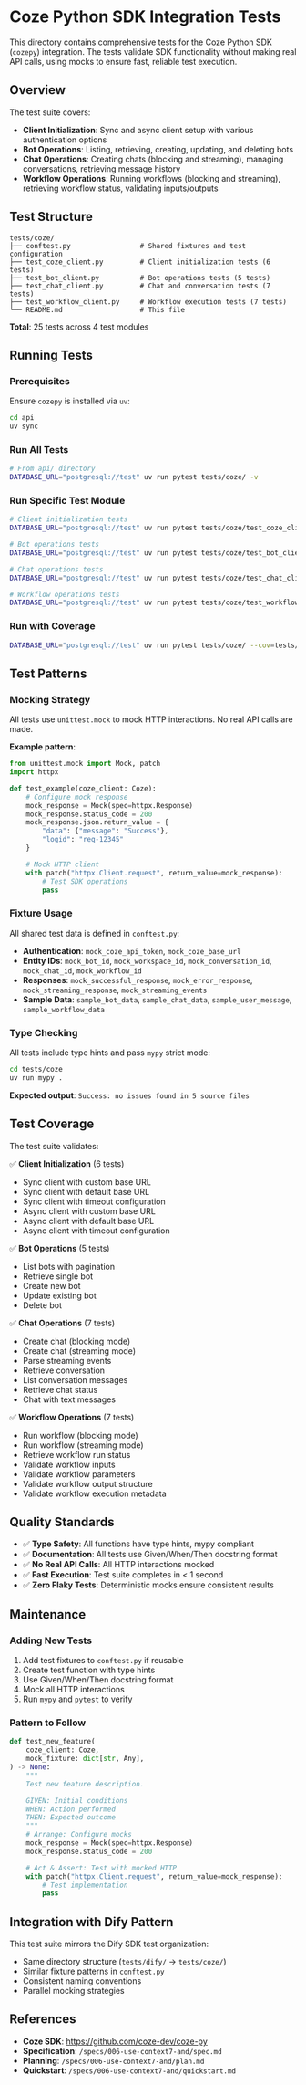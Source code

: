 # Coze Python SDK Integration Tests

This directory contains comprehensive tests for the Coze Python SDK (`cozepy`) integration. The tests validate SDK functionality without making real API calls, using mocks to ensure fast, reliable test execution.

## Overview

The test suite covers:
- **Client Initialization**: Sync and async client setup with various authentication options
- **Bot Operations**: Listing, retrieving, creating, updating, and deleting bots
- **Chat Operations**: Creating chats (blocking and streaming), managing conversations, retrieving message history
- **Workflow Operations**: Running workflows (blocking and streaming), retrieving workflow status, validating inputs/outputs

## Test Structure

```
tests/coze/
├── conftest.py                 # Shared fixtures and test configuration
├── test_coze_client.py         # Client initialization tests (6 tests)
├── test_bot_client.py          # Bot operations tests (5 tests)
├── test_chat_client.py         # Chat and conversation tests (7 tests)
├── test_workflow_client.py     # Workflow execution tests (7 tests)
└── README.md                   # This file
```

**Total**: 25 tests across 4 test modules

## Running Tests

### Prerequisites

Ensure `cozepy` is installed via `uv`:

```bash
cd api
uv sync
```

### Run All Tests

```bash
# From api/ directory
DATABASE_URL="postgresql://test" uv run pytest tests/coze/ -v
```

### Run Specific Test Module

```bash
# Client initialization tests
DATABASE_URL="postgresql://test" uv run pytest tests/coze/test_coze_client.py -v

# Bot operations tests
DATABASE_URL="postgresql://test" uv run pytest tests/coze/test_bot_client.py -v

# Chat operations tests
DATABASE_URL="postgresql://test" uv run pytest tests/coze/test_chat_client.py -v

# Workflow operations tests
DATABASE_URL="postgresql://test" uv run pytest tests/coze/test_workflow_client.py -v
```

### Run with Coverage

```bash
DATABASE_URL="postgresql://test" uv run pytest tests/coze/ --cov=tests/coze --cov-report=term-missing
```

## Test Patterns

### Mocking Strategy

All tests use `unittest.mock` to mock HTTP interactions. No real API calls are made.

**Example pattern**:

```python
from unittest.mock import Mock, patch
import httpx

def test_example(coze_client: Coze):
    # Configure mock response
    mock_response = Mock(spec=httpx.Response)
    mock_response.status_code = 200
    mock_response.json.return_value = {
        "data": {"message": "Success"},
        "logid": "req-12345"
    }

    # Mock HTTP client
    with patch("httpx.Client.request", return_value=mock_response):
        # Test SDK operations
        pass
```

### Fixture Usage

All shared test data is defined in `conftest.py`:

- **Authentication**: `mock_coze_api_token`, `mock_coze_base_url`
- **Entity IDs**: `mock_bot_id`, `mock_workspace_id`, `mock_conversation_id`, `mock_chat_id`, `mock_workflow_id`
- **Responses**: `mock_successful_response`, `mock_error_response`, `mock_streaming_response`, `mock_streaming_events`
- **Sample Data**: `sample_bot_data`, `sample_chat_data`, `sample_user_message`, `sample_workflow_data`

### Type Checking

All tests include type hints and pass `mypy` strict mode:

```bash
cd tests/coze
uv run mypy .
```

**Expected output**: `Success: no issues found in 5 source files`

## Test Coverage

The test suite validates:

✅ **Client Initialization** (6 tests)
- Sync client with custom base URL
- Sync client with default base URL
- Sync client with timeout configuration
- Async client with custom base URL
- Async client with default base URL
- Async client with timeout configuration

✅ **Bot Operations** (5 tests)
- List bots with pagination
- Retrieve single bot
- Create new bot
- Update existing bot
- Delete bot

✅ **Chat Operations** (7 tests)
- Create chat (blocking mode)
- Create chat (streaming mode)
- Parse streaming events
- Retrieve conversation
- List conversation messages
- Retrieve chat status
- Chat with text messages

✅ **Workflow Operations** (7 tests)
- Run workflow (blocking mode)
- Run workflow (streaming mode)
- Retrieve workflow run status
- Validate workflow inputs
- Validate workflow parameters
- Validate workflow output structure
- Validate workflow execution metadata

## Quality Standards

- ✅ **Type Safety**: All functions have type hints, mypy compliant
- ✅ **Documentation**: All tests use Given/When/Then docstring format
- ✅ **No Real API Calls**: All HTTP interactions mocked
- ✅ **Fast Execution**: Test suite completes in < 1 second
- ✅ **Zero Flaky Tests**: Deterministic mocks ensure consistent results

## Maintenance

### Adding New Tests

1. Add test fixtures to `conftest.py` if reusable
2. Create test function with type hints
3. Use Given/When/Then docstring format
4. Mock all HTTP interactions
5. Run `mypy` and `pytest` to verify

### Pattern to Follow

```python
def test_new_feature(
    coze_client: Coze,
    mock_fixture: dict[str, Any],
) -> None:
    """
    Test new feature description.

    GIVEN: Initial conditions
    WHEN: Action performed
    THEN: Expected outcome
    """
    # Arrange: Configure mocks
    mock_response = Mock(spec=httpx.Response)
    mock_response.status_code = 200

    # Act & Assert: Test with mocked HTTP
    with patch("httpx.Client.request", return_value=mock_response):
        # Test implementation
        pass
```

## Integration with Dify Pattern

This test suite mirrors the Dify SDK test organization:
- Same directory structure (`tests/dify/` → `tests/coze/`)
- Similar fixture patterns in `conftest.py`
- Consistent naming conventions
- Parallel mocking strategies

## References

- **Coze SDK**: https://github.com/coze-dev/coze-py
- **Specification**: `/specs/006-use-context7-and/spec.md`
- **Planning**: `/specs/006-use-context7-and/plan.md`
- **Quickstart**: `/specs/006-use-context7-and/quickstart.md`
